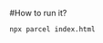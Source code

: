 #How to run it?

```
npx parcel index.html
```

<!--
Timeline:
You have 12 hours from receiving this message to complete as many of the steps as you can below and build something you're proud of, given the time constraint.


Background:
Imagine you have a software company providing a service online.
Users can buy one year of this service access, and with credit card pay the daily cost between $5 - 20 per day depending on which plan they're on.  If users are happy with the software/service after one year, then they will renew the service for another year and keep paying daily.
Some customer will love your service (we say they are happy and have "good health"), other customers may be disappointed with the service and have "bad health". Customers with bad health typically don't renew their subscription when it's ending after one year.

Let's build a game to simulate these customers!


Tech Stack:
This is a front-end only exercise, to be implemented in pure JS / HTML / CSS.

Keep it lean and simple. You're free to use some libraries like JQuery, Lodash, Bootstrap but given the small scope of this exercise, you shouldn't really need it. Plain Javascript will most likely be enough, and we certainly don't want to see the big guns such as Angular or React.

You can have the CSS, JS and HTML in a single file, or if you prefer you can split it into a few different files, whatever you feel makes most sense.



The Bubble Game:

A) Playground (delivery 1)
Create a rectangular container area for the game on the HTML page.

Bubbles:
Draw 10 (ten) bubbles, randomly spread out across the area - each bubble represents a customer.

The size of each bubble represents how much the customer is paying
The color of each bubble represents the "health" of the customer relationship on a scale 0-10
(green if more than 7.5,  red if less than 3.5, yellow if in between)

In addition, each bubble also has two other properties
1) Number of days to renewal (can have a value of 0 - 360)
2) Number of days since last contacted

x-axis:
The lower bottom border (x-axis) represents the number of days to renewal, starting at 360 (to the left) and ending at 0.

y-axis
The left side border or the container area (y-axis) represents number of days since contacted, with 0 at the top and 90 at the bottom.


B) Time (delivery 2)
Add a time component so the bubbles start moving along the x-axis in the chart (ignore y-axis for now).
Every second is, 6 days in the game. Each day is a "tick" in the game. Meaning that in one minute 360 ticks will have passed and every bubble will have travelled one full container width. Whenever a bubble reaches the right border, number of days to renewal is reset from 0 to 360. Bubbles should move smoothly to give a continuous feeling.

Bubble also move vertically from top to bottom, bubbles with 0 days since last contacted will show at the top and then "sink" towards the bottom. They reach the bottom of the area when it's been 90 days and then this parameter is reset to 0 so bubble "floats" to the top again.

Each game lasts 2 minutes (= 720 ticks).


C) Contacting Customers (delivery 3)
Instead of resetting the value "Number of days since last contacted" when the bubble reach the bottom, completely remove the bubbles from the game when they reach the bottom.

But also allow the user to click the bubbles. Clicking a bubble represents contacting the customer and resets  "Number of days since last contacted"  so bubble float to top.

It now means that if the player does nothing, soon all bubbles will have touched bottom and disappeared from game. But if the player manages to click any bubble before they reach the bottom it floats back up again and game continues as long as there are bubbles on the screen (max limit still 720 ticks).

D) Money & Health (delivery 4)
For every tick, the heath of each customer will get a small random change in the range  so on average, health will drop over time (for example range may be +0.01 to -0.05.. or whatever makes the game fun and reasonable to play).

But minimum health is still 0 and max health is 10 (so if a customer with health 10 gets an addition of e.g 0.01 it will stay at 10 unchanged). Color of the bubbles change according to health.

Any bubble with health less than 3.5 will not renew, ie if a bubble with health < 3.5 gets to the right edge of the gaming area it is removed from the game.

alt + click on a bubble give +3 in health but can only be done every 2 seconds at most depending on what makes the game fun. (feel free to tweak the +3 and 2 seconds to values that make the game fun to play).

Every tick that passes, the value of each active customer it added to the score of the Player. So there's a counter somewhere showing the accumulated value of the game session.

Game ends either when 720 ticks passed or when no bubbles are left on the screen.

E) Logarithmic y-axis (delivery 5)
Instead of having a linear scale on the x-axis. Make it logarithmic so that the first 30% of the screen (from the top) represents not 30 days, but 10 days, consequently each bubble will (vertically) move faster initially and then the speed will slow down toward the bottom border .


F) Put the game online and keep a top list (deliver 6)
Deploy your project so that it can be played online use your own VPS, GitHub pages, S3 or something else.. up to you. Keep a top list of high scores (best 5 scores ever) and show in the app, instead of persisting to some self hosted database, save the top list using some onlie storage solution, for example Firebase which has a free plan.


G) Advanced / Bonus (delivery 7)
The ability to "alt + click" every x seconds to improve health of the customer by a few points was a massive over simplification.

In a real world scenario,  you may have an in-person meeting with some customers to strengthen the relationship, maybe a video call, customer will also send in support ticket, maybe email etc. They may also need some training on the product since perhaps if they only knew better how to use the product they'd be happier. Customer have different needs.

As a service provider you cannot please everyone and you certainly don't have time to meet everyone.. you have limited resources in terms of bugs you can fix, meetings you can attend and new features you can build, so you need to prioritize wisely.

In this final step, make the game more realistic by bringing some of these complexities into the game.


Best of luck! -->
